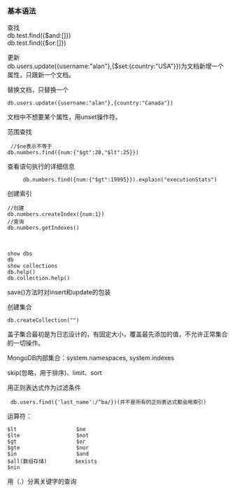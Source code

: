### 基本语法

查找</br>
db.test.find({$and:[]})</br>
db.test.find({$or:[]})

更新</br>
db.users.update({username:"alan"},{$set:{country:"USA"}})为文档新增一个属性，只跟新一个文档。</br>

替换文档，只替换一个

    db.users.update({username:"alan"},{country:"Canada"})

文档中不想要某个属性，用unset操作符。

范围查找
     
     //$ne表示不等于
    db.numbers.find({num:{"$gt":20,"$lt":25}})


查看语句执行的详细信息

         db.numbers.find({num:{"$gt":19995}}).explain("executionStats")

创建索引

	//创建
	db.numbers.createIndex({num:1})
	//查询
	db.numbers.getIndexes()

</br>

	show dbs
	db
	show collections
    db.help()
    db.collection.help()

save()方法时对insert和update的包装


 创建集合

    db.createCollection("")


盖子集合最初是为日志设计的，有固定大小，覆盖最先添加的值，不允许正常集合的一切操作。


MongoDB内部集合：system.namespaces,  system.indexes



skip(忽略，用于排序)、limit、sort


用正则表达式作为过滤条件

     db.users.find({'last_name':/^ba/})(并不是所有的正则表达式都会用索引)


运算符：

	$lt                   $ne 
	$lte                  $not  
	$gt                   $or 
	$gte                  $nor  
	$in                   $and 
	$all(数组存储)         $exists 
	$nin                  

用（.）分离关键字的查询






